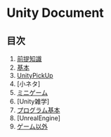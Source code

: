 # Unity Document


## **目次**

1. [前提知識](1_ElementaryKnowledge/1.md)
2. [基本](2_BasicKnowledge/2.md)
3. [UnityPickUp](3_PickUp/3.md)
4. [小ネタ]
5. [ミニゲーム](5_MiniGame/5.md)
6. [Unity雑学]
7. [プログラム基本](7_ProgramBasic/7.md)
8. [UnrealEngine]
9. [ゲーム以外](9_OtherThanGames/9.md)

